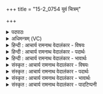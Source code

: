 +++
title = "15-2_0754 युवं चित्रम्"

+++
<details><summary>पदपाठः</summary>

यु꣣व꣢म्। चि꣣त्र꣢म्। द꣣दथुः। भो꣡ज꣢꣯नम्। न꣣रा। चो꣡दे꣢꣯थाम्। सू꣣नृ꣡ता꣢वते। सु꣣। नृ꣡ता꣢꣯वते। अ꣡र्वा꣢क्। र꣡थ꣢꣯म्। स꣡म꣢꣯नसा। स। म꣣नसा। नि꣢। य꣡च्छतम्। पि꣡ब꣢꣯तम्। सो꣣म्य꣢म्। म꣡धु꣢꣯। ७५४।
</details>

<details><summary>अधिमन्त्रम् (VC)</summary>

- अश्विनौ
- वसिष्ठो मैत्रावरुणिः
- प्रगाथः(विषमा बृहती, समा सतोबृहती)
- पञ्चमः
</details>

<details><summary>हिन्दी : आचार्य रामनाथ वेदालंकार - विषयः</summary>

अगले मन्त्र में पुनः उसी विषय का वर्णन है।
</details>

<details><summary>हिन्दी : आचार्य रामनाथ वेदालंकार - पदार्थः</summary>

पदार्थान्वय -  हे(नरा)नेतृत्व करनेवाले ब्राह्मण और क्षत्रियो! (युवम्)तुम(चित्रम्)अद्भुत(भोजनम्)पालन को(ददथुः)देते हो। उस पालन को तुम(सूनृतावते)प्रिय-सत्य वाणीवाले मेरे लिए भी(चोदेथाम्)प्रेरित करो,प्रदान करो।(समनसा)अनुकूल मनवाले होते हुए तुम दोनों,अपने(रथम्)रथ को(अर्वाक्)हमारी ओर(नि यच्छतम्)मोड़ो,अर्थात् हमारी ओर आओ और आकर(सोम्यम्)सोमरस से युक्त(मधु)मधु को(पिबतम्)पिओ,अर्थात् हमारे द्वारा किये गये सत्कार को ग्रहण करो ॥२॥
</details>

<details><summary>हिन्दी : आचार्य रामनाथ वेदालंकार - भावार्थः</summary>

भावार्थ -  ब्राह्मण लोग ज्ञान-दान के द्वारा और क्षत्रिय लोग रक्षा-प्रदान द्वारा प्रजाजनों का उपकार करते हैं, अतः उनका यथोचित सत्कार और उनसे लाभग्रहण सबको करना चाहिए ॥२॥ इस खण्ड में अग्निहोत्र, दिव्य उषा, दिव्य सूर्य तथा ब्रह्म-क्षत्र का वर्णन होने से पूर्व खण्ड के साथ इस खण्ड की सङ्गति है ॥ द्वितीय अध्याय में चतुर्थ खण्ड समाप्त ॥
</details>

<details><summary>संस्कृत : आचार्य रामनाथ वेदालंकार - विषयः</summary>

अथ पुनस्तमेव विषयमाह।
</details>

<details><summary>संस्कृत : आचार्य रामनाथ वेदालंकार - पदार्थः</summary>

पदार्थान्वय -  हे(नरा)नरौ नेतारौ अश्विनौ ब्राह्मणक्षत्रियौ! (युवम्)युवाम्(चित्रम्)अद्भुतम्(भोजनम्)पालनम्(ददथुः)प्रयच्छथः,तद् भोजनं पालनम् युवाम्(सूनृतावते)प्रियसत्यवाग्युक्ताय मह्यम् अपि।[सूनृता इति वाङ्नाम। निघं० १।११।] (चोदेथाम्)प्रेरयतम्,प्रयच्छतम्।(समनसा)समनसौ समानमनस्कौ सन्तौ युवाम्,स्वकीयम्(रथम्)वाहनम्(अर्वाक्)अस्मदभिमुखम्(नि यच्छतम्)नियमयतम्,कुरुतम्,अस्मान् प्रति आगच्छतम् इत्यर्थः,आगत्य च(सोम्यम्)सोममयम्।[मये च अ० ४।४।१३८ इति सोमशब्दात् मयडर्थे यः प्रत्ययः।] (मधु)क्षौद्रम्(पिबतम्)आस्वादयतम्,अस्माभिः कृतं सत्कारं गृह्णीतम् इत्यर्थः ॥२॥
</details>

<details><summary>संस्कृत : आचार्य रामनाथ वेदालंकार - भावार्थः</summary>

भावार्थ -  ब्राह्मणा ज्ञानप्रदानेन क्षत्रियाश्च रक्षणप्रदानेन प्रजाजनानुपकुरुतः, अतस्तेषां यथायोग्यं सत्कारस्तेभ्यो लाभग्रहणं च सर्वैः करणीयम् ॥२॥ अस्मिन् खण्डेऽग्निहोत्रस्य, दिव्याया उषसो, दिव्यस्य सूर्यस्य, ब्रह्मक्षत्रयोश्च वर्णनादेतत्खण्डस्य पूर्वखण्डेन संगतिरस्ति ॥
</details>

<details><summary>संस्कृत : आचार्य रामनाथ वेदालंकार - पादटिप्पनी</summary>

टिप्पनी -   १.ऋ० ७।७४।२।
</details>